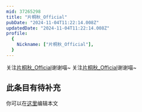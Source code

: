 ```yaml
---
mid: 37265298
title: "片桐秋_Official"
pubDate: "2024-11-04T11:22:14.008Z"
updatedDate: "2024-11-04T11:22:14.008Z"
profile:
  {
    Nickname: ["片桐秋_Official"],
  }
---
```


关注[片桐秋_Official](https://space.bilibili.com/37265298)谢谢喵~ 关注[片桐秋_Official](https://space.bilibili.com/37265298)谢谢喵~

## 此条目有待补充
你可以在[这里](https://github.com/Yuhanawa/VTuber.ICU-Content/edit/master/v/片桐秋_Official/index.md)编辑本文
